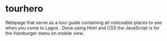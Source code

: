 # tourhero
 
Webpage that serve as a tour guide containing
all noticeable places to see when you come to Lagos .
Done using Html and CSS
the JavaScript is for the Hamburger menu on mobile view.
